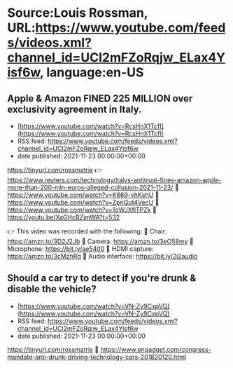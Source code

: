 # Source:Louis Rossman, URL:https://www.youtube.com/feeds/videos.xml?channel_id=UCl2mFZoRqjw_ELax4Yisf6w, language:en-US

## Apple & Amazon FINED 225 MILLION over exclusivity agreement in Italy.
 - [https://www.youtube.com/watch?v=RcsHnX1TcfI](https://www.youtube.com/watch?v=RcsHnX1TcfI)
 - RSS feed: https://www.youtube.com/feeds/videos.xml?channel_id=UCl2mFZoRqjw_ELax4Yisf6w
 - date published: 2021-11-23 00:00:00+00:00

https://tinyurl.com/rossmatrix
👉  https://www.reuters.com/technology/italys-antitrust-fines-amazon-apple-more-than-200-mln-euros-alleged-collusion-2021-11-23/
🔵 https://www.youtube.com/watch?v=K669-vhKshU
🔵 https://www.youtube.com/watch?v=ZpnQut4VecU
🔵 https://www.youtube.com/watch?v=1qWJXflTPZk
🔵 https://youtu.be/XaGHcBZjmWA?t=532

👉 This video was recorded with the following:
🔵 Chair: https://amzn.to/3D2J2Jb
🔵 Camera: https://amzn.to/3eO58my
🔵 Microphone: https://bit.ly/ae5400
🔵 HDMI capture: https://amzn.to/3cMzhRq
🔵 Audio interface: https://bit.ly/2i2audio

## Should a car try to detect if you're drunk & disable the vehicle?
 - [https://www.youtube.com/watch?v=VN-Zy9CxpVQ](https://www.youtube.com/watch?v=VN-Zy9CxpVQ)
 - RSS feed: https://www.youtube.com/feeds/videos.xml?channel_id=UCl2mFZoRqjw_ELax4Yisf6w
 - date published: 2021-11-23 00:00:00+00:00

https://tinyurl.com/rossmatrix
🔵 https://www.engadget.com/congress-mandate-anti-drunk-driving-technology-cars-201820120.html

